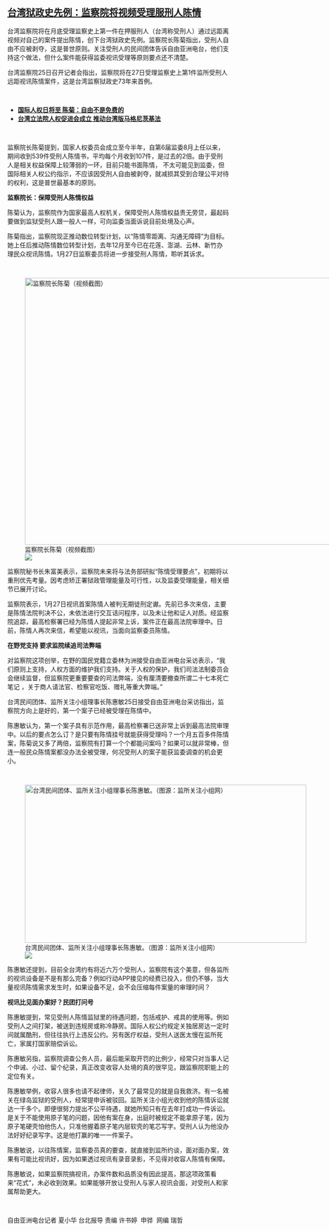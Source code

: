 <!--1611590400000-->
[台湾狱政史先例：监察院将视频受理服刑人陈情](https://www.rfa.org/mandarin/yataibaodao/gangtai/hx2-01252021095452.html)
------

<p></p><p>台湾监察院将在月底受理监察史上第一件在押服刑人（台湾称受刑人）通过远距离视频对自己的案件提出陈情，创下台湾狱政史先例。监察院长陈菊指出，受刑人自由不应被剥夺，这是普世原则。关注受刑人的民间团体告诉自由亚洲电台，他们支持这个做法，但什么案件能获得监委视讯受理等原则要点还不清楚。</p><p>台湾监察院25日召开记者会指出，监察院将在27日受理监察史上第1件监所受刑人远距视讯陈情案件，这是台湾监察狱政史73年来首例。</p><p><br/></p><ul><li><strong><a href="https://www.rfa.org/mandarin/yataibaodao/gangtai/st-12042020115507.html">国际人权日将至 陈菊：自由不是免费的</a></strong></li><li><a href="https://www.rfa.org/mandarin/yataibaodao/gangtai/hx1-11242020062137.html"><strong>台湾立法院人权促进会成立 推动台湾版马格尼茨基法</strong></a></li></ul><p><br/></p><p>监察院长陈菊提到，国家人权委员会成立至今半年，自第6届监委8月上任以来，期间收到539件受刑人陈情书，平均每个月收到107件，是过去的2倍。由于受刑人是相关权益保障上较薄弱的一环，目前只能书面陈情， 不太可能见到监委，但国际相关人权公约指示，不应该因受刑人自由被剥夺，就减损其受到合理公平对待的权利，这是普世最基本的原则。</p><p><strong>监察院长：保障受刑人陈情权益</strong></p><p>陈菊认为，监察院作为国家最高人权机关，保障受刑人陈情权益责无旁贷，最起码要做到监狱受刑人跟一般人一样，可向监委当面诉说目前处境及心声。</p><p>陈菊指出，监察院现正推动数位转型计划，以“陈情零距离、沟通无障碍”为目标。她上任后推动陈情数位转型计划，去年12月至今已在花莲、澎湖、云林、新竹办理民众视讯陈情。1月27日监察委员将进一步接受刑人陈情，聆听其诉求。</p><p><br/></p><p><figure class="image-richtext image-inline captioned" style="width:1078px;"><img alt="监察院长陈菊（视频截图）" height="606" src="https://www.rfa.org/mandarin/yataibaodao/gangtai/hx2-01252021095452.html/1.jpg/@@images/56c8f0e1-43ba-415c-9408-42d8a486864e.jpeg" title="1.jpg" width="1078"/><figcaption class="image-caption">监察院长陈菊（视频截图）</figcaption><small></small><div id="zoomattribute"><a data-caption="监察院长陈菊（视频截图）" data-fancybox="" href="https://www.rfa.org/mandarin/yataibaodao/gangtai/hx2-01252021095452.html/1.jpg" id="single_image" title="监察院长陈菊（视频截图）"><img src="/++plone++rfa-resources/img/icon-zoom.png"/></a></div></figure></p><p>监察院秘书长朱富美表示，监察院未来将与法务部研拟“陈情受理要点”，初期将以重刑优先考量。因考虑矫正署狱政管理能量及可行性，以及监委受理能量，相关细节已展开讨论。</p><p>监察院表示，1月27日视讯首案陈情人被判无期徒刑定谳。先前已多次来信，主要是陈情法院判决不公，未依法进行交互诘问程序，以及未让他和证人对质。经监察院追踪，最高检察署已经为陈情人提起非常上诉，案件正在最高法院审理中。日前，陈情人再次来信，希望能以视讯，当面向监察委员陈情。</p><p><strong>在野党支持 要求监院续追司法弊端</strong></p><p>对监察院这项创举，在野的国民党籍立委林为洲接受自由亚洲电台采访表示，“我们原则上支持，人权方面的维护我们支持。关于人权的保护，我们司法法制委员会会继续监督，但监察院更重要要查的司法弊端，没有厘清要撤查所谓二十七本死亡笔记 ，关于商人请法官、检察官吃饭、赠礼等重大弊端。”</p><p>台湾民间团体、监所关注小组理事长陈惠敏25日接受自由亚洲电台采访指出，监察院方向上是好的，第一个案子已经被受理在陈情中。</p><p>陈惠敏认为，第一个案子具有示范作用，最高检察署已送非常上诉到最高法院审理中。以后的要点怎么订？是只要有陈情挂号就能获得受理吗？一个月五百多件陈情案，陈菊说又多了两倍，监察院有打算一个个都能问案吗？如果可以就非常棒，但连一般民众陈情案都没办法全被受理，何况受刑人的案子能获监委调查的机会更小。</p><p><br/></p><p><figure class="image-richtext image-inline captioned" style="width:640px;"><img alt="台湾民间团体、监所关注小组理事长陈惠敏。（图源：监所关注小组网）" height="359" src="https://www.rfa.org/mandarin/yataibaodao/gangtai/hx2-01252021095452.html/2.jpg/@@images/cce51bca-118e-40c4-9b5b-3f59f2678c60.jpeg" title="2.jpg" width="640"/><figcaption class="image-caption">台湾民间团体、监所关注小组理事长陈惠敏。（图源：监所关注小组网）</figcaption><small></small><div id="zoomattribute"><a data-caption="台湾民间团体、监所关注小组理事长陈惠敏。（图源：监所关注小组网）" data-fancybox="" href="https://www.rfa.org/mandarin/yataibaodao/gangtai/hx2-01252021095452.html/2.jpg" id="single_image" title="台湾民间团体、监所关注小组理事长陈惠敏。（图源：监所关注小组网）"><img src="/++plone++rfa-resources/img/icon-zoom.png"/></a></div></figure></p><p>陈惠敏还提到，目前全台湾约有将近六万个受刑人，监察院有这个美意，但各监所的视讯设备是不是有那么完备？例如行动APP接见的经费已投入，但仍不够，当大量视讯陈情需求发生时，如果设备不足，会不会压缩每件案量的审理时间？</p><p><strong>视讯比见面办案好？民团打问号</strong></p><p>陈惠敏提到，常见受刑人陈情监狱里的待遇问题，包括戒护、戒具的使用等。例如受刑人之间打架，被送到违规房或称冷静房。国际人权公约规定关独居房达一定时间就属酷刑，但往往执行上违反公约。另有医疗权益，受刑人送医太慢在监所死亡，家属打国家赔偿诉讼。</p><p>陈惠敏另指，监察院调查公务人员，最后能采取开罚的比例少，经常只对当事人记个申诫、小过、留个纪录，真正改变收容人处境的真的很罕见，跟监察院职能上的定位有关。</p><p>陈惠敏举例，收容人很多也请不起律师，关久了最常见的就是自我救济。有一名被关在绿岛监狱的受刑人，经常提申诉被驳回。监所关注小组光收到他的陈情诉讼就达一千多个。即便很努力提出不公平待遇，就她所知只有在去年打成功一件诉讼。是关于不能使用原子笔的问题，因他有案在身，出庭时被规定不能拿原子笔，因为原子笔硬壳怕他伤人，只准他握着原子笔内层软壳的笔芯写字。受刑人认为他没办法好好纪录写字。这是他打赢的唯一一件案子。</p><p>陈惠敏说，以往陈情案，监察委员真的要查，就直接到监所约谈，面对面办案，效果有可能比视讯好，因为如果透过视讯有录音录影，不见得对收容人陈情有保障。</p><p>陈惠敏说，如果监察院搞视讯，办案件数和品质没有因此提高，那这项政策看来“花式”，未必收到效果。如果能够开放让受刑人与家人视讯会面，对受刑人和家属帮助更大。</p><p><br/></p><p>自由亚洲电台记者 夏小华 台北报导 责编 许书婷  申铧  网编 瑞哲</p>

